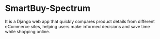 # SmartBuy-Spectrum
It is a Django web app that quickly compares product details from different eCommerce sites, helping users make informed decisions and save time while shopping online.
